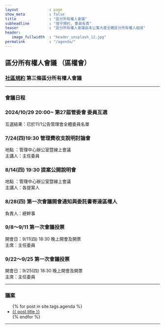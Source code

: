 ```yaml
---
layout              : page
show_meta           : false
title               : "區分所有權人會議"
subheadline         : "恪守規約, 委員有責"
teaser              : "區分所有權人會議由本公寓大廈全體區分所有權人組成"
header:
   image_fullwidth  : "header_unsplash_12.jpg"
permalink           : "/agenda/"
---
```


## 區分所有權人會議 （區權會）

### [社區規約](https://coconutcity30050.github.io/community/rules/rules/) 第三條區分所有權人會議

---
### 會議日程

### 2024/10/29 20:00~ 第27屆管委會 委員互選
互選結果：已於11/1公告管理會全體委員名單<br>

### 7/24(四)19:30 管理費收支說明討論會 
地點 ：管理中心辦公室暨線上會議<br>
主講人：主任委員 <br>

### 8/14(四) 19:30 提案公開說明會
地點 ：管理中心辦公室暨線上會議 <br>
主講人：各提案人 <br>

### 8/28(四) 第一次會議開會通知與委託書寄達區權人
負責人：總幹事 <br>

### 9/8～9/11 第一次會議投票
開會日：9/11(四) 18:30 晚上開會及開票<br>
主席：主任委員 <br>

### 9/22～9/25 第一次會議投票
開會日：9/25(四) 18:30 晚上開會及開票<br>
主席：主任委員 <br>

---
### 議案

<ul>
    {% for post in site.tags.agenda %}
    <li><a href="{{ site.url }}{{ site.baseurl }}{{ post.url }}">{{ post.title }}</a></li>
    {% endfor %}
</ul>

---

